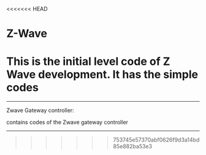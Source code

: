 <<<<<<< HEAD
# Z-Wave

This is the initial level code of Z Wave development.
It has the simple codes
=======
**************************************************
Zwave Gateway controller:

contains codes of the Zwave gateway controller
**************************************************
>>>>>>> 753745e57370abf0626f9d3a14bd85e882ba53e3
